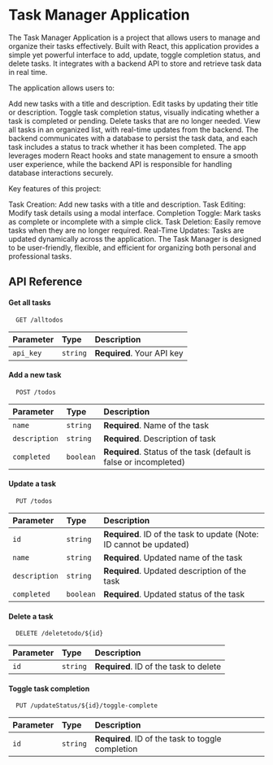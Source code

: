 # Task Manager Application

The Task Manager Application is a project that allows users to manage and organize their tasks effectively. Built with React, this application provides a simple yet powerful interface to add, update, toggle completion status, and delete tasks. It integrates with a backend API to store and retrieve task data in real time.

The application allows users to:

Add new tasks with a title and description.
Edit tasks by updating their title or description.
Toggle task completion status, visually indicating whether a task is completed or pending.
Delete tasks that are no longer needed.
View all tasks in an organized list, with real-time updates from the backend.
The backend communicates with a database to persist the task data, and each task includes a status to track whether it has been completed. The app leverages modern React hooks and state management to ensure a smooth user experience, while the backend API is responsible for handling database interactions securely.

Key features of this project:

Task Creation: Add new tasks with a title and description.
Task Editing: Modify task details using a modal interface.
Completion Toggle: Mark tasks as complete or incomplete with a simple click.
Task Deletion: Easily remove tasks when they are no longer required.
Real-Time Updates: Tasks are updated dynamically across the application.
The Task Manager is designed to be user-friendly, flexible, and efficient for organizing both personal and professional tasks.


## API Reference

#### Get all tasks

```http
  GET /alltodos
```

| Parameter | Type     | Description                |
| :-------- | :------- | :------------------------- |
| `api_key` | `string` | **Required**. Your API key |

#### Add a new task

```http
  POST /todos
```

| Parameter | Type     | Description                       |
| :-------- | :------- | :-------------------------------- |
| `name`      | `string` | **Required**. Name of the task |
| `description`      | `string` | **Required**. Description of task |
| `completed`      | `boolean` | **Required**. Status of the task (default is false or incompleted) |


#### Update a task

```http
  PUT /todos
```

| Parameter | Type     | Description                       |
| :-------- | :------- | :-------------------------------- |
| `id`      | `string` | **Required**. ID of the task to update (Note: ID cannot be updated) |
| `name`      | `string` | **Required**. Updated name of the task |
| `description`      | `string` | **Required**.  Updated description of the task |
| `completed`      | `boolean` | **Required**. Updated status of the task |

#### Delete a task

```http
  DELETE /deletetodo/${id}
```

| Parameter | Type     | Description                |
| :-------- | :------- | :------------------------- |
| `id` | `string` | **Required**. ID of the task to delete |

#### Toggle task completion

```http
  PUT /updateStatus/${id}/toggle-complete
```

| Parameter | Type     | Description                |
| :-------- | :------- | :------------------------- |
| `id` | `string` | **Required**. ID of the task to toggle completion |



